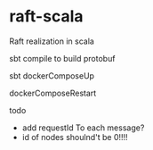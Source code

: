 # raft-scala
Raft realization in scala

sbt compile to build protobuf

sbt dockerComposeUp

dockerComposeRestart <unique instance id>

todo
 - add requestId To each message?
 - id of nodes shoulnd't be 0!!!!